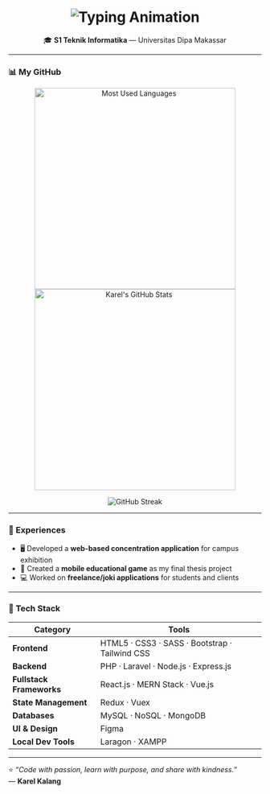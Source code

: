 <!-- PROFILE HEADER -->
<h1 align="center">
  <img src="https://readme-typing-svg.herokuapp.com?font=Fira+Code&weight=600&size=28&pause=1000&color=8B5CF6&center=true&vCenter=true&width=500&lines=Hi+there!+👋;I'm+Karolus+Jone+Kalang;Call+me+Karel+Kalang+😁" alt="Typing Animation" />
</h1>

<p align="center">🎓 <b>S1 Teknik Informatika</b> — Universitas Dipa Makassar</p>

---

### 📊 My GitHub

<p align="center">
  <img width="400" src="https://github-readme-stats.vercel.app/api/top-langs/?username=Kharell&layout=compact&theme=tokyonight&hide_border=true&border_radius=10" alt="Most Used Languages" />
  <img width="400" src="https://github-readme-stats.vercel.app/api?username=Kharell&show_icons=true&theme=tokyonight&hide_border=true&border_radius=10" alt="Karel's GitHub Stats" />
</p>

<p align="center">
  <img src="https://github-readme-streak-stats.herokuapp.com/?user=Kharell&theme=radical&ring=ff4d94&fire=ff4d94&currStreakLabel=ffdd00" alt="GitHub Streak" />
</p>

---

### 💼 Experiences
- 🖥️ Developed a **web-based concentration application** for campus exhibition  
- 📱 Created a **mobile educational game** as my final thesis project  
- 💻 Worked on **freelance/joki applications** for students and clients  

---

### 🧠 Tech Stack

| Category | Tools |
|-----------|-------|
| **Frontend** | HTML5 · CSS3 · SASS · Bootstrap · Tailwind CSS |
| **Backend** | PHP · Laravel · Node.js · Express.js |
| **Fullstack Frameworks** | React.js · MERN Stack · Vue.js |
| **State Management** | Redux · Vuex |
| **Databases** | MySQL · NoSQL · MongoDB |
| **UI & Design** | Figma |
| **Local Dev Tools** | Laragon · XAMPP |

---

⭐ *“Code with passion, learn with purpose, and share with kindness.”*  
— **Karel Kalang**
